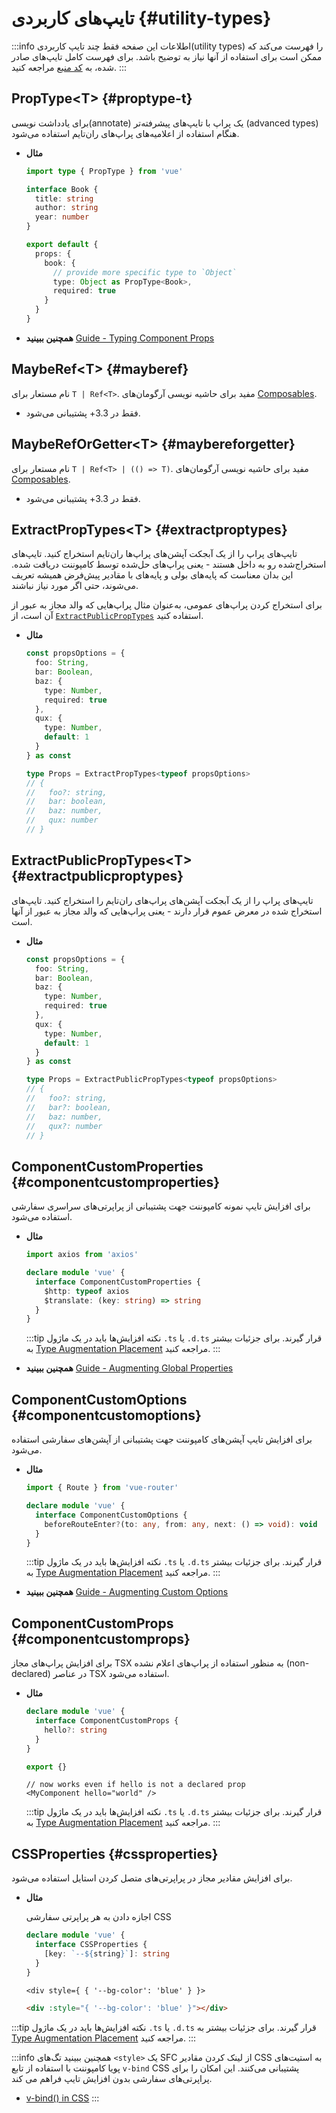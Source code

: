 # تایپ‌های کاربردی {#utility-types}

:::info اطلاعات
این صفحه فقط چند تایپ کاربردی(utility types) را فهرست می‌کند که ممکن است برای استفاده از آنها نیاز به توضیح باشد. برای فهرست کامل تایپ‌های صادر شده، به [کد منبع](https://github.com/vuejs/core/blob/main/packages/runtime-core/src/index.ts#L131) مراجعه کنید.
:::

## PropType\<T> {#proptype-t}

برای یادداشت نویسی(annotate) یک پراپ با تایپ‌های پیشرفته‌تر (advanced types) هنگام استفاده از اعلامیه‌های پراپ‌های ران‌تایم استفاده می‌شود.

- **مثال**

  ```ts
  import type { PropType } from 'vue'

  interface Book {
    title: string
    author: string
    year: number
  }

  export default {
    props: {
      book: {
        // provide more specific type to `Object`
        type: Object as PropType<Book>,
        required: true
      }
    }
  }
  ```

- **همچنین ببینید** [Guide - Typing Component Props](/guide/typescript/options-api#typing-component-props)

## MaybeRef\<T> {#mayberef}

نام مستعار برای `T | Ref<T>‎`. مفید برای حاشیه نویسی آرگومان‌های [Composables](/guide/reusability/composables.html).

- فقط در 3.3+ پشتیبانی می‌شود.

## MaybeRefOrGetter\<T> {#maybereforgetter}

نام مستعار برای `T | Ref<T> | (() => T)‎`. مفید برای حاشیه نویسی آرگومان‌های [Composables](/guide/reusability/composables.html).

- فقط در 3.3+ پشتیبانی می‌شود.

## ExtractPropTypes\<T> {#extractproptypes}

تایپ‌های پراپ را از یک آبجکت آپشن‌های پراپ‌ها ران‌تایم استخراج کنید. تایپ‌های استخراج‌شده رو به داخل هستند - یعنی پراپ‌های حل‌شده توسط کامپوننت دریافت شده. این بدان معناست که پایه‌های بولی و پایه‌های با مقادیر پیش‌فرض همیشه تعریف می‌شوند، حتی اگر مورد نیاز نباشند.

برای استخراج کردن پراپ‌های عمومی، به‌عنوان مثال‌ پراپ‌هایی که والد مجاز به عبور از آن‌ است، از [`ExtractPublicPropTypes`](#extractpublicproptypes) استفاده کنید.

- **مثال**

  ```ts
  const propsOptions = {
    foo: String,
    bar: Boolean,
    baz: {
      type: Number,
      required: true
    },
    qux: {
      type: Number,
      default: 1
    }
  } as const

  type Props = ExtractPropTypes<typeof propsOptions>
  // {
  //   foo?: string,
  //   bar: boolean,
  //   baz: number,
  //   qux: number
  // }
  ```

## ExtractPublicPropTypes\<T> {#extractpublicproptypes}

تایپ‌های پراپ را از یک آبجکت آپشن‌های پراپ‌های ران‌تایم را استخراج کنید. تایپ‌های استخراج شده در معرض عموم قرار دارند - یعنی پراپ‌هایی که والد مجاز به عبور از آنها است.

- **مثال**

  ```ts
  const propsOptions = {
    foo: String,
    bar: Boolean,
    baz: {
      type: Number,
      required: true
    },
    qux: {
      type: Number,
      default: 1
    }
  } as const

  type Props = ExtractPublicPropTypes<typeof propsOptions>
  // {
  //   foo?: string,
  //   bar?: boolean,
  //   baz: number,
  //   qux?: number
  // }
  ```

## ComponentCustomProperties {#componentcustomproperties}

برای افزایش تایپ نمونه کامپوننت جهت پشتیبانی از پراپرتی‌های سراسری سفارشی استفاده می‌شود.

- **مثال**

  ```ts
  import axios from 'axios'

  declare module 'vue' {
    interface ComponentCustomProperties {
      $http: typeof axios
      $translate: (key: string) => string
    }
  }
  ```

  :::tip نکته
  افزایش‌ها باید در یک ماژول `‎.ts` یا `‎.d.ts` قرار گیرند. برای جزئیات بیشتر به [Type Augmentation Placement](/guide/typescript/options-api#augmenting-global-properties) مراجعه کنید.
  :::

- **همچنین ببینید** [Guide - Augmenting Global Properties](/guide/typescript/options-api#augmenting-global-properties)

## ComponentCustomOptions {#componentcustomoptions}

برای افزایش تایپ آپشن‌های کامپوننت جهت پشتیبانی از آپشن‌های سفارشی استفاده می‌شود.

- **مثال**

  ```ts
  import { Route } from 'vue-router'

  declare module 'vue' {
    interface ComponentCustomOptions {
      beforeRouteEnter?(to: any, from: any, next: () => void): void
    }
  }
  ```

  :::tip نکته
  افزایش‌ها باید در یک ماژول `‎.ts` یا `‎.d.ts` قرار گیرند. برای جزئیات بیشتر به [Type Augmentation Placement](/guide/typescript/options-api#augmenting-global-properties) مراجعه کنید.
  :::

- **همچنین ببینید** [Guide - Augmenting Custom Options](/guide/typescript/options-api#augmenting-custom-options)

## ComponentCustomProps {#componentcustomprops}

برای افزایش پراپ‌های مجاز TSX به منظور استفاده از پراپ‌های اعلام نشده (non-declared) در عناصر TSX استفاده می‌شود.

- **مثال**

  ```ts
  declare module 'vue' {
    interface ComponentCustomProps {
      hello?: string
    }
  }

  export {}
  ```

  ```tsx
  // now works even if hello is not a declared prop
  <MyComponent hello="world" />
  ```

  :::tip نکته
  افزایش‌ها باید در یک ماژول `‎.ts` یا `‎.d.ts` قرار گیرند. برای جزئیات بیشتر به [Type Augmentation Placement](/guide/typescript/options-api#augmenting-global-properties) مراجعه کنید.
  :::

## CSSProperties {#cssproperties}

برای افزایش مقادیر مجاز در پراپرتی‌های متصل کردن استایل استفاده می‌شود.

- **مثال**

  اجازه دادن به هر پراپرتی سفارشی CSS

  ```ts
  declare module 'vue' {
    interface CSSProperties {
      [key: `--${string}`]: string
    }
  }
  ```

  ```tsx
  <div style={ { '--bg-color': 'blue' } }>
  ```

  ```html
  <div :style="{ '--bg-color': 'blue' }"></div>
  ```

:::tip نکته
افزایش‌ها باید در یک ماژول `‎.ts` یا `‎.d.ts` قرار گیرند. برای جزئیات بیشتر به [Type Augmentation Placement](/guide/typescript/options-api#augmenting-global-properties) مراجعه کنید.
:::

:::info همچنین ببینید
تگ‌های `<style>` یک SFC از لینک کردن مقادیر CSS به استیت‌های پویا کامپوننت با استفاده از تابع `v-bind` CSS پشتیبانی می‌کنند. این امکان را برای پراپرتی‌های سفارشی بدون افزایش تایپ فراهم می کند.

- [v-bind() in CSS](/api/sfc-css-features#v-bind-in-css)
  :::
